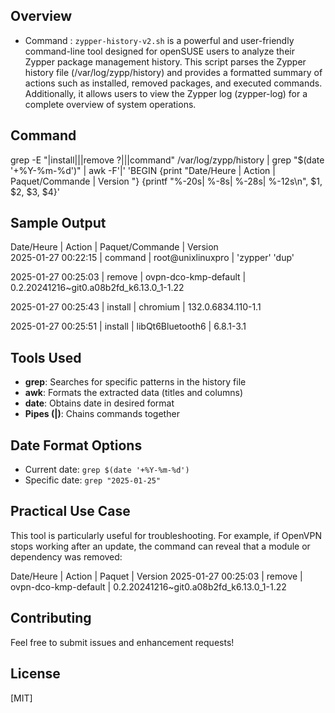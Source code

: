 ## Overview
- Command : `zypper-history-v2.sh`
is a powerful and user-friendly command-line tool designed for openSUSE users to analyze their Zypper package management history. This script parses the Zypper history file (/var/log/zypp/history) and provides a formatted summary of actions such as installed, removed packages, and executed commands. Additionally, it allows users to view the Zypper log (zypper-log) for a complete overview of system operations.

## Command
grep -E "\|install\||\|remove ?\||\|command" /var/log/zypp/history | grep "$(date '+%Y-%m-%d')" | awk -F'|' 'BEGIN {print "Date/Heure          | Action   | Paquet/Commande              | Version      "}
{printf "%-20s| %-8s| %-28s| %-12s\n", $1, $2, $3, $4}'


## Sample Output
Date/Heure          | Action   | Paquet/Commande              | Version      
2025-01-27 00:22:15 | command | root@unixlinuxpro           | 'zypper' 'dup'

2025-01-27 00:25:03 | remove  | ovpn-dco-kmp-default        | 0.2.20241216~git0.a08b2fd_k6.13.0_1-1.22

2025-01-27 00:25:43 | install | chromium                    | 132.0.6834.110-1.1

2025-01-27 00:25:51 | install | libQt6Bluetooth6            | 6.8.1-3.1   

## Tools Used
- **grep**: Searches for specific patterns in the history file
- **awk**: Formats the extracted data (titles and columns)
- **date**: Obtains date in desired format
- **Pipes (|)**: Chains commands together

## Date Format Options
- Current date: `grep $(date '+%Y-%m-%d')`
- Specific date: `grep "2025-01-25"`

## Practical Use Case
This tool is particularly useful for troubleshooting. For example, if OpenVPN stops working after an update, the command can reveal that a module or dependency was removed:

Date/Heure | Action | Paquet | Version
2025-01-27 00:25:03 | remove | ovpn-dco-kmp-default | 0.2.20241216~git0.a08b2fd_k6.13.0_1-1.22


## Contributing
Feel free to submit issues and enhancement requests!

## License
[MIT]

